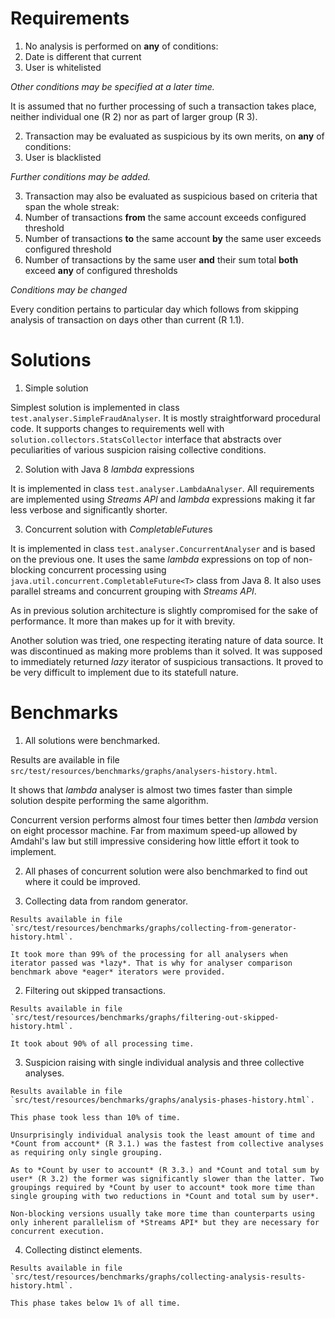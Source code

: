Requirements
============

1. No analysis is performed on **any** of conditions:
  1. Date is different that current
  2. User is whitelisted
  
  *Other conditions may be specified at a later time.*
  
  It is assumed that no further processing of such a transaction takes place, neither individual one (R 2) nor as part of larger group (R 3). 
  
2. Transaction may be evaluated as suspicious by its own merits, on **any** of conditions:
  1. User is blacklisted
  
  *Further conditions may be added.* 

3. Transaction may also be evaluated as suspicious based on criteria that span the whole streak:
  1. Number of transactions **from** the same account exceeds configured threshold
  2. Number of transactions **to** the same account **by** the same user exceeds configured threshold
  3. Number of transactions by the same user **and** their sum total **both** exceed **any** of configured thresholds
    
  *Conditions may be changed*
  
  Every condition pertains to particular day which follows from skipping analysis of transaction on days other than current (R 1.1).
  
  
Solutions
=========

1. Simple solution
  
  Simplest solution is implemented in class `test.analyser.SimpleFraudAnalyser`. It is mostly straightforward procedural code. It supports changes to requirements well with `solution.collectors.StatsCollector` interface that abstracts over peculiarities of various suspicion raising collective conditions.
  
2. Solution with Java 8 *lambda* expressions

  It is implemented in class `test.analyser.LambdaAnalyser`. All requirements are implemented using *Streams API* and *lambda* expressions making it far less verbose and significantly shorter.
  
3. Concurrent solution with *CompletableFuture*s

  It is implemented in class `test.analyser.ConcurrentAnalyser` and is based on the previous one. It uses the same *lambda* expressions on top of non-blocking concurrent processing using `java.util.concurrent.CompletableFuture<T>` class from Java 8. It also uses parallel streams and concurrent grouping with *Streams API*.
  
  As in previous solution architecture is slightly compromised for the sake of performance. It more than makes up for it with brevity.
  

Another solution was tried, one respecting iterating nature of data source. It was discontinued as making more problems than it solved. It was supposed to immediately returned *lazy* iterator of suspicious transactions. It proved to be very difficult to implement due to its statefull nature.

Benchmarks
==========

1. All solutions were benchmarked. 
  
  Results are available in file `src/test/resources/benchmarks/graphs/analysers-history.html`. 
  
  It shows that *lambda* analyser is almost two times faster than simple solution despite performing the same algorithm.
  
  Concurrent version performs almost four times better then *lambda* version on eight processor machine. Far from maximum speed-up allowed by Amdahl's law but still impressive considering how little effort it took to implement.
  
2. All phases of concurrent solution were also benchmarked to find out where it could be improved.
  
  1. Collecting data from random generator.
   	
   	Results available in file `src/test/resources/benchmarks/graphs/collecting-from-generator-history.html`.
   	
   	It took more than 99% of the processing for all analysers when iterator passed was *lazy*. That is why for analyser comparison benchmark above *eager* iterators were provided.
   	
  2. Filtering out skipped transactions.
   	
   	Results available in file `src/test/resources/benchmarks/graphs/filtering-out-skipped-history.html`.
   	
   	It took about 90% of all processing time.
   	
  3. Suspicion raising with single individual analysis and three collective analyses.
   	
   	Results available in file `src/test/resources/benchmarks/graphs/analysis-phases-history.html`.
   	
   	This phase took less than 10% of time.
   	
   	Unsurprisingly individual analysis took the least amount of time and *Count from account* (R 3.1.) was the fastest from collective analyses as requiring only single grouping. 
   	
   	As to *Count by user to account* (R 3.3.) and *Count and total sum by user* (R 3.2) the former was significantly slower than the latter. Two groupings required by *Count by user to account* took more time than single grouping with two reductions in *Count and total sum by user*.
   	
   	Non-blocking versions usually take more time than counterparts using only inherent parallelism of *Streams API* but they are necessary for concurrent execution.
   	
  4. Collecting distinct elements.
   	
   	Results available in file `src/test/resources/benchmarks/graphs/collecting-analysis-results-history.html`.
   	
   	This phase takes below 1% of all time.